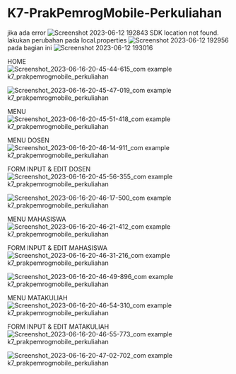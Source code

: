 # K7-PrakPemrogMobile-Perkuliahan

jika ada error
![Screenshot 2023-06-12 192843](https://github.com/rahmaliabaani/K7-PrakPemrogMobile-Perkuliahan/assets/46589904/a6975db0-7688-49a8-a841-8c5ef59f21ba)
 SDK location not found. lakukan perubahan pada local.properties
 ![Screenshot 2023-06-12 192956](https://github.com/rahmaliabaani/K7-PrakPemrogMobile-Perkuliahan/assets/46589904/43466630-bf0b-4b69-8ef5-84a1aa71d94d)
pada bagian ini
![Screenshot 2023-06-12 193016](https://github.com/rahmaliabaani/K7-PrakPemrogMobile-Perkuliahan/assets/46589904/ab7c60e8-62ed-4567-a6de-6e060262cf60)


HOME
![Screenshot_2023-06-16-20-45-44-615_com example k7_prakpemrogmobile_perkuliahan](https://github.com/rahmaliabaani/K7-PrakPemrogMobile-Perkuliahan/assets/46589904/20dba3bf-000a-4464-86fd-5c15e9833cc8)

![Screenshot_2023-06-16-20-45-47-019_com example k7_prakpemrogmobile_perkuliahan](https://github.com/rahmaliabaani/K7-PrakPemrogMobile-Perkuliahan/assets/46589904/34c22ca8-aca4-4f83-9f8c-bbb04728dec3)


MENU
![Screenshot_2023-06-16-20-45-51-418_com example k7_prakpemrogmobile_perkuliahan](https://github.com/rahmaliabaani/K7-PrakPemrogMobile-Perkuliahan/assets/46589904/22f907f8-22e3-458d-ba00-e642d717502c)


MENU DOSEN
![Screenshot_2023-06-16-20-46-14-911_com example k7_prakpemrogmobile_perkuliahan](https://github.com/rahmaliabaani/K7-PrakPemrogMobile-Perkuliahan/assets/46589904/9b895320-0ee1-485a-8b30-4f60ea756762)


FORM INPUT & EDIT DOSEN
![Screenshot_2023-06-16-20-45-56-355_com example k7_prakpemrogmobile_perkuliahan](https://github.com/rahmaliabaani/K7-PrakPemrogMobile-Perkuliahan/assets/46589904/9a0012f8-7220-417d-928c-abdfc4e847ed)

![Screenshot_2023-06-16-20-46-17-500_com example k7_prakpemrogmobile_perkuliahan](https://github.com/rahmaliabaani/K7-PrakPemrogMobile-Perkuliahan/assets/46589904/a77d10e0-d9d7-47cb-ba6b-0c50ca564f30)


MENU MAHASISWA
![Screenshot_2023-06-16-20-46-21-412_com example k7_prakpemrogmobile_perkuliahan](https://github.com/rahmaliabaani/K7-PrakPemrogMobile-Perkuliahan/assets/46589904/c891bdd7-0294-4e39-abee-abf05f7094b3)

FORM INPUT & EDIT MAHASISWA
![Screenshot_2023-06-16-20-46-31-216_com example k7_prakpemrogmobile_perkuliahan](https://github.com/rahmaliabaani/K7-PrakPemrogMobile-Perkuliahan/assets/46589904/49575a49-f4fd-40d9-843c-ac71aaa94259)

![Screenshot_2023-06-16-20-46-49-896_com example k7_prakpemrogmobile_perkuliahan](https://github.com/rahmaliabaani/K7-PrakPemrogMobile-Perkuliahan/assets/46589904/8bd23d7f-99ca-4b05-95c9-384dae098f28)


MENU MATAKULIAH
![Screenshot_2023-06-16-20-46-54-310_com example k7_prakpemrogmobile_perkuliahan](https://github.com/rahmaliabaani/K7-PrakPemrogMobile-Perkuliahan/assets/46589904/0e4b71bb-c4a7-469e-8d5d-f6910f1cc663)

FORM INPUT & EDIT MATAKULIAH
![Screenshot_2023-06-16-20-46-55-773_com example k7_prakpemrogmobile_perkuliahan](https://github.com/rahmaliabaani/K7-PrakPemrogMobile-Perkuliahan/assets/46589904/2399d735-1758-41d8-a92d-736016881dc0)

![Screenshot_2023-06-16-20-47-02-702_com example k7_prakpemrogmobile_perkuliahan](https://github.com/rahmaliabaani/K7-PrakPemrogMobile-Perkuliahan/assets/46589904/805ef392-c535-449f-8bfe-f2fa1bfb8971)


